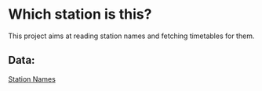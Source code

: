 # Which station is this?
This project aims at reading station names and fetching timetables for them.

## Data:
[Station Names](https://opendata.swiss/en/dataset/zvv-fahrplan-tram-und-bus/resource/c3baa104-d1de-47b7-9e62-348ed571cd57)
